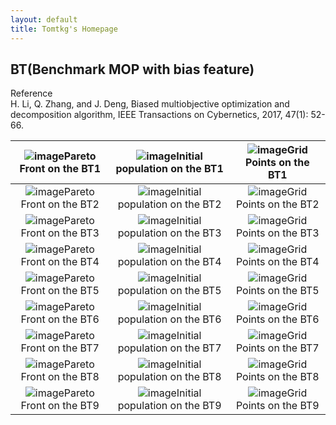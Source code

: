 ```yaml
---
layout: default
title: Tomtkg's Homepage
---
```


## BT(Benchmark MOP with bias feature)  
Reference  
H. Li, Q. Zhang, and J. Deng, Biased multiobjective optimization and
decomposition algorithm, IEEE Transactions on Cybernetics, 2017, 47(1):
52-66.
 
|![image](../../image/BT1_M2PF.svg)Pareto Front on the BT1|![image](../../image/BT1_M2Init.svg)Initial population on the BT1|![image](../../image/BT1_M2Grid.svg)Grid Points on the BT1|
|:-:|:-:|:-:|
|![image](../../image/BT2_M2PF.svg)Pareto Front on the BT2|![image](../../image/BT2_M2Init.svg)Initial population on the BT2|![image](../../image/BT2_M2Grid.svg)Grid Points on the BT2|
|![image](../../image/BT3_M2PF.svg)Pareto Front on the BT3|![image](../../image/BT3_M2Init.svg)Initial population on the BT3|![image](../../image/BT3_M2Grid.svg)Grid Points on the BT3|
|![image](../../image/BT4_M2PF.svg)Pareto Front on the BT4|![image](../../image/BT4_M2Init.svg)Initial population on the BT4|![image](../../image/BT4_M2Grid.svg)Grid Points on the BT4|
|![image](../../image/BT5_M2PF.svg)Pareto Front on the BT5|![image](../../image/BT5_M2Init.svg)Initial population on the BT5|![image](../../image/BT5_M2Grid.svg)Grid Points on the BT5|
|![image](../../image/BT6_M2PF.svg)Pareto Front on the BT6|![image](../../image/BT6_M2Init.svg)Initial population on the BT6|![image](../../image/BT6_M2Grid.svg)Grid Points on the BT6|
|![image](../../image/BT7_M2PF.svg)Pareto Front on the BT7|![image](../../image/BT7_M2Init.svg)Initial population on the BT7|![image](../../image/BT7_M2Grid.svg)Grid Points on the BT7|
|![image](../../image/BT8_M2PF.svg)Pareto Front on the BT8|![image](../../image/BT8_M2Init.svg)Initial population on the BT8|![image](../../image/BT8_M2Grid.svg)Grid Points on the BT8|
|![image](../../image/BT9_M3PF.svg)Pareto Front on the BT9|![image](../../image/BT9_M3Init.svg)Initial population on the BT9|![image](../../image/BT9_M3Grid.svg)Grid Points on the BT9|

